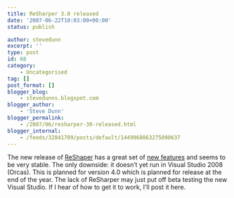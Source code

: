 ```yaml
---
title: ReSharper 3.0 released
date: '2007-06-22T10:03:00+00:00'
status: publish

author: stevedunn
excerpt: ''
type: post
id: 68
category:
    - Uncategorised
tag: []
post_format: []
blogger_blog:
    - stevedunns.blogspot.com
blogger_author:
    - 'Steve Dunn'
blogger_permalink:
    - /2007/06/resharper-30-released.html
blogger_internal:
    - /feeds/32841709/posts/default/1449968863275090637
---
```

The new release of [ReShaper](http://www.jetbrains.com/resharper/) has a great set of [new features](http://www.jetbrains.com/resharper/features/newfeatures.html) and seems to be very stable. The only downside: it doesn’t yet run in Visual Studio 2008 (Orcas). This is planned for version 4.0 which is planned for release at the end of the year. The lack of ReSharper may just put off beta testing the new Visual Studio. If I hear of how to get it to work, I’ll post it here.